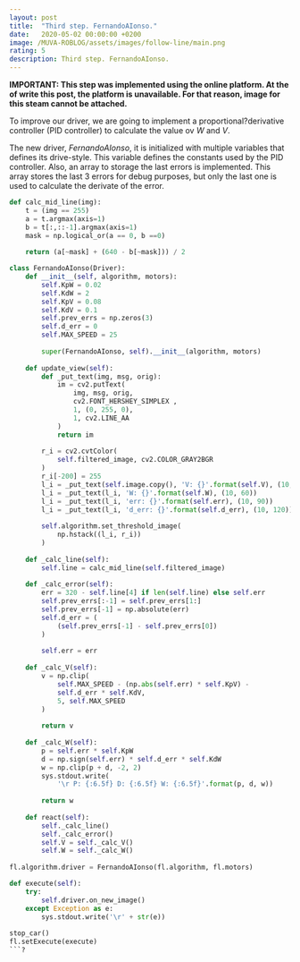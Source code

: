 ```yaml
---
layout: post
title:  "Third step. FernandoAIonso."
date:   2020-05-02 00:00:00 +0200
image: /MUVA-ROBLOG/assets/images/follow-line/main.png
rating: 5
description: Third step. FernandoAIonso.
---
```


**IMPORTANT: This step was implemented using the online platform. At the of write this post, the platform is unavailable. For that reason, image for this steam cannot be attached.**

To improve our driver, we are going to implement a proportional?derivative controller (PID controller) to calculate the value ov *W* and *V*. 

The new driver, *FernandoAIonso*, it is initialized with multiple variables that defines its drive-style. This variable defines the constants used by the PID controller. Also, an array to storage the last errors is implemented. This array stores the last 3 errors for debug purposes, but only the last one is used to calculate the derivate of the error.

```python
def calc_mid_line(img):
    t = (img == 255)
    a = t.argmax(axis=1) 
    b = t[:,::-1].argmax(axis=1)
    mask = np.logical_or(a == 0, b ==0)
    
    return (a[~mask] + (640 - b[~mask])) / 2

class FernandoAIonso(Driver):    
    def __init__(self, algorithm, motors):
        self.KpW = 0.02
        self.KdW = 2
        self.KpV = 0.08
        self.KdV = 0.1
        self.prev_errs = np.zeros(3)
        self.d_err = 0
        self.MAX_SPEED = 25
        
        super(FernandoAIonso, self).__init__(algorithm, motors)
        
    def update_view(self):
        def _put_text(img, msg, orig):
            im = cv2.putText(
                img, msg, orig, 
                cv2.FONT_HERSHEY_SIMPLEX ,  
                1, (0, 255, 0), 
                1, cv2.LINE_AA
            ) 
            return im
            
        r_i = cv2.cvtColor(
            self.filtered_image, cv2.COLOR_GRAY2BGR
        )
        r_i[-200] = 255
        l_i = _put_text(self.image.copy(), 'V: {}'.format(self.V), (10, 30))
        l_i = _put_text(l_i, 'W: {}'.format(self.W), (10, 60))
        l_i = _put_text(l_i, 'err: {}'.format(self.err), (10, 90))
        l_i = _put_text(l_i, 'd_err: {}'.format(self.d_err), (10, 120))
        
        self.algorithm.set_threshold_image(
            np.hstack((l_i, r_i))
        )
        
    def _calc_line(self):
        self.line = calc_mid_line(self.filtered_image)
        
    def _calc_error(self):
        err = 320 - self.line[4] if len(self.line) else self.err
        self.prev_errs[:-1] = self.prev_errs[1:]
        self.prev_errs[-1] = np.absolute(err)
        self.d_err = (
            (self.prev_errs[-1] - self.prev_errs[0])
        )
        
        self.err = err
        
    def _calc_V(self):
        v = np.clip( 
            self.MAX_SPEED - (np.abs(self.err) * self.KpV) -
            self.d_err * self.KdV,
            5, self.MAX_SPEED
        )
        
        return v
    
    def _calc_W(self):
        p = self.err * self.KpW
        d = np.sign(self.err) * self.d_err * self.KdW
        w = np.clip(p + d, -2, 2)
        sys.stdout.write(
            '\r P: {:6.5f} D: {:6.5f} W: {:6.5f}'.format(p, d, w))
        
        return w
        
    def react(self):
        self._calc_line()
        self._calc_error()
        self.V = self._calc_V()
        self.W = self._calc_W()
        
fl.algorithm.driver = FernandoAIonso(fl.algorithm, fl.motors)

def execute(self):
    try:
        self.driver.on_new_image()
    except Exception as e:
        sys.stdout.write('\r' + str(e))
    
stop_car()
fl.setExecute(execute)
```?



